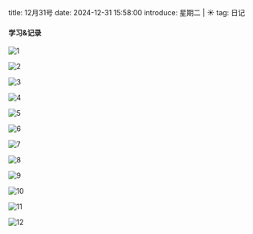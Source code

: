 title: 12月31号
date: 2024-12-31 15:58:00
introduce: 星期二 | ☀️
tag: 日记

#### 学习&记录
![1](/static/img/2024/12/31/1.jpg)

![2](/static/img/2024/12/31/2.jpg)

![3](/static/img/2024/12/31/3.jpg)

![4](/static/img/2024/12/31/4.jpg)

![5](/static/img/2024/12/31/5.jpg)

![6](/static/img/2024/12/31/6.jpg)

![7](/static/img/2024/12/31/7.jpg)

![8](/static/img/2024/12/31/8.jpg)

![9](/static/img/2024/12/31/9.jpg)

![10](/static/img/2024/12/31/10.jpg)

![11](/static/img/2024/12/31/11.jpg)

![12](/static/img/2024/12/31/12.jpg)

